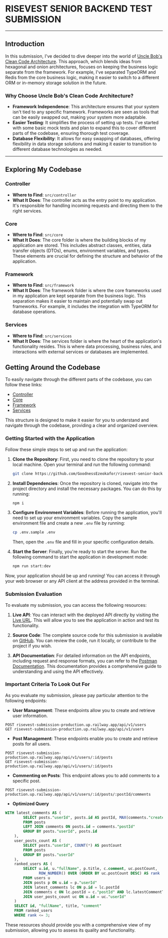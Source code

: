 # RISEVEST SENIOR BACKEND TEST SUBMISSION

---

## Introduction

In this submission, I've decided to dive deeper into the world of [Uncle Bob's Clean Code Architecture](https://blog.cleancoder.com/uncle-bob/2012/08/13/the-clean-architecture.html). This approach, which blends ideas from hexagonal and onion architectures, focuses on keeping the business logic separate from the framework. For example, I've separated TypeORM and Redis from the core business logic, making it easier to switch to a different ORM or in-memory storage solution in the future.

### Why Choose Uncle Bob's Clean Code Architecture?

- **Framework Independence**: This architecture ensures that your system isn't tied to any specific framework. Frameworks are seen as tools that can be easily swapped out, making your system more adaptable.
- **Easier Testing**: It simplifies the process of setting up tests. I've started with some basic mock tests and plan to expand this to cover different parts of the codebase, ensuring thorough test coverage.
- **Database Flexibility**: It allows for easy swapping of databases, offering flexibility in data storage solutions and making it easier to transition to different database technologies as needed.

---

## Exploring My Codebase

### Controller

- **Where to Find**: `src/controller`
- **What It Does**: The controller acts as the entry point to my application. It's responsible for handling incoming requests and directing them to the right services.

### Core

- **Where to Find**: `src/core`
- **What It Does**: The core folder is where the building blocks of my application are stored. This includes abstract classes, entities, data transfer objects (DTOs), enums, environment variables, and types. These elements are crucial for defining the structure and behavior of the application.

### Framework

- **Where to Find**: `src/framework`
- **What It Does**: The framework folder is where the core frameworks used in my application are kept separate from the business logic. This separation makes it easier to maintain and potentially swap out frameworks. For example, it includes the integration with TypeORM for database operations.

### Services

- **Where to Find**: `src/services`
- **What It Does**: The services folder is where the heart of the application's functionality resides. This is where data processing, business rules, and interactions with external services or databases are implemented.

## Getting Around the Codebase

To easily navigate through the different parts of the codebase, you can follow these links:

- [Controller](src/controller)
- [Core](src/core)
- [Framework](src/framework)
- [Services](src/services)

This structure is designed to make it easier for you to understand and navigate through the codebase, providing a clear and organized overview.

### Getting Started with the Application

Follow these simple steps to set up and run the application:

1. **Clone the Repository**: First, you need to clone the repository to your local machine. Open your terminal and run the following command:

   ```bash
   git clone https://github.com/GoodnessEzeokafor/risevest-senior-backend-test-submission.git
   ```

2. **Install Dependencies**: Once the repository is cloned, navigate into the project directory and install the necessary packages. You can do this by running:

   ```bash
   npm i
   ```

3. **Configure Environment Variables**: Before running the application, you'll need to set up your environment variables. Copy the sample environment file and create a new `.env` file by running:

   ```bash
   cp .env.sample .env
   ```

   Then, open the `.env` file and fill in your specific configuration details.

4. **Start the Server**: Finally, you're ready to start the server. Run the following command to start the application in development mode:
   ```bash
   npm run start:dev
   ```

Now, your application should be up and running! You can access it through your web browser or any API client at the address provided in the terminal.

### Submission Evaluation

To evaluate my submission, you can access the following resources:

1. **Live API**: You can interact with the deployed API directly by visiting the [Live URL](risevest-submission-production.up.railway.app). This will allow you to see the application in action and test its functionality.

2. **Source Code**: The complete source code for this submission is available on [GitHub](https://github.com/GoodnessEzeokafor/risevest-senior-backend-test-submission). You can review the code, run it locally, or contribute to the project if you wish.

3. **API Documentation**: For detailed information on the API endpoints, including request and response formats, you can refer to the [Postman Documentation](https://documenter.getpostman.com/view/24047717/2sA2xpU9fv). This documentation provides a comprehensive guide to understanding and using the API effectively.

### Important Criteria To Look Out For

As you evaluate my submission, please pay particular attention to the following endpoints:

- **User Management**: These endpoints allow you to create and retrieve user information.

 ```
 POST risevest-submission-production.up.railway.app/api/v1/users
 GET risevest-submission-production.up.railway.app/api/v1/users
 ```

- **Post Management**: These endpoints enable you to create and retrieve posts for all users.

 ```
 POST risevest-submission-production.up.railway.app/api/v1/users/:id/posts
 GET risevest-submission-production.up.railway.app/api/v1/users/:id/posts
 ```

- **Commenting on Posts**: This endpoint allows you to add comments to a specific post.

 ```
 POST risevest-submission-production.up.railway.app/api/v1/users/:id/posts/:postId/comments
 ```

- **Optimized Query**
```sql
WITH latest_comments AS (
        SELECT posts."userId", posts.id AS postId, MAX(comments."createdAt") AS latestCommentTime
        FROM posts
        LEFT JOIN comments ON posts.id = comments."postId"
        GROUP BY posts."userId", posts.id
    ),
    user_posts_count AS (
        SELECT posts."userId", COUNT(*) AS postCount
        FROM posts
        GROUP BY posts."userId"
    ),
    ranked_users AS (
        SELECT u.id, u."fullName", p.title, c.comment, uc.postCount,
               ROW_NUMBER() OVER (ORDER BY uc.postCount DESC) AS rank
        FROM users u
        JOIN posts p ON u.id = p."userId"
        JOIN latest_comments lc ON p.id = lc.postId
        JOIN comments c ON lc.postId = c."postId" AND lc.latestCommentTime = c."createdAt"
        JOIN user_posts_count uc ON u.id = uc."userId"
    )
    SELECT id, "fullName", title, "comment"
    FROM ranked_users
    WHERE rank <= 3;
```
These resources should provide you with a comprehensive view of my submission, allowing you to assess its quality and functionality.
